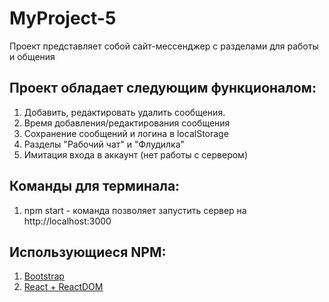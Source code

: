 # MyProject-5

Проект представляет собой сайт-мессенджер с разделами для работы и общения

## Проект обладает следующим функционалом:
1) Добавить, редактировать удалить сообщения. 
2) Время добавления/редактирования сообщения
3) Сохранение сообщений и логина в localStorage
4) Разделы "Рабочий чат" и "Флудилка"
5) Имитация входа в аккаунт (нет работы с сервером)

## Команды для терминала:
1) npm start - команда позволяет запустить сервер на http://localhost:3000

## Использующиеся NPM:
1) [Bootstrap](https://getbootstrap.com/)
2) [React + ReactDOM](https://github.com/facebook/react)
